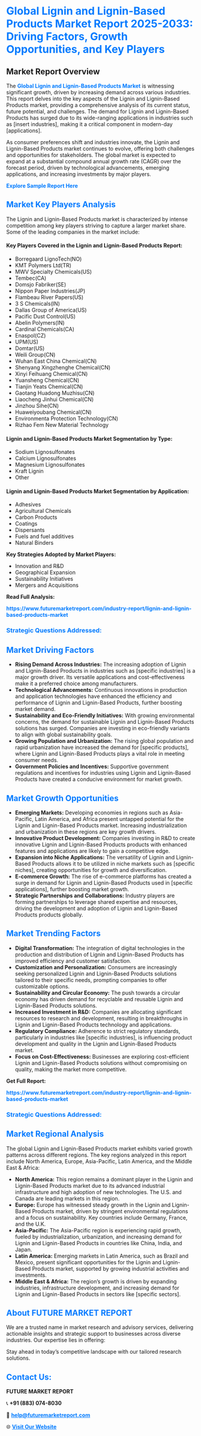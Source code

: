 <h1 style="color: #007BFF;">Global Lignin and Lignin-Based Products Market Report 2025-2033: Driving Factors, Growth Opportunities, and Key Players</h1>

<section id="overview">
<h2>Market Report Overview</h2>
<p>The <a href="https://www.futuremarketreport.com/industry-report/lignin-and-lignin-based-products-market" style="color: #007BFF; text-decoration: none;"><strong>Global Lignin and Lignin-Based Products Market</strong></a> is witnessing significant growth, driven by increasing demand across various industries. This report delves into the key aspects of the Lignin and Lignin-Based Products market, providing a comprehensive analysis of its current status, future potential, and challenges. The demand for Lignin and Lignin-Based Products has surged due to its wide-ranging applications in industries such as [insert industries], making it a critical component in modern-day [applications].</p>
<p>As consumer preferences shift and industries innovate, the Lignin and Lignin-Based Products market continues to evolve, offering both challenges and opportunities for stakeholders. The global market is expected to expand at a substantial compound annual growth rate (CAGR) over the forecast period, driven by technological advancements, emerging applications, and increasing investments by major players.</p>
</section>

<section id="overview">
<p><a href="https://www.futuremarketreport.com/request-sample/reportId=102315" style="color: #007BFF; text-decoration: none;"><strong>Explore Sample Report Here</strong></a></p>
</section>

<section id="key-players">
<h2 style="color: #007BFF;">Market Key Players Analysis</h2>
<p>The Lignin and Lignin-Based Products market is characterized by intense competition among key players striving to capture a larger market share. Some of the leading companies in the market include:</p>
<h4>Key Players Covered in the Lignin and Lignin-Based Products Report:</h4>
<ul><li>Borregaard LignoTech(NO)</li><li>KMT Polymers Ltd(TR)</li><li>MWV Specialty Chemicals(US)</li><li>Tembec(CA)</li><li>Domsjo Fabriker(SE)</li><li>Nippon Paper Industries(JP)</li><li>Flambeau River Papers(US)</li><li>3 S Chemicals(IN)</li><li>Dallas Group of America(US)</li><li>Pacific Dust Control(US)</li><li>Abelin Polymers(IN)</li><li>Cardinal Chemicals(CA)</li><li>Enaspol(CZ)</li><li>UPM(US)</li><li>Domtar(US)</li><li>Weili Group(CN)</li><li>Wuhan East China Chemical(CN)</li><li>Shenyang Xingzhenghe Chemical(CN)</li><li>Xinyi Feihuang Chemical(CN)</li><li>Yuansheng Chemical(CN)</li><li>Tianjin Yeats Chemical(CN)</li><li>Gaotang Huadong Muzhisu(CN)</li><li>Liaocheng Jinhui Chemical(CN)</li><li>Jinzhou Sihe(CN)</li><li>Huaweiyoubang Chemical(CN)</li><li>Environmenta Protection Technology(CN)</li><li>Rizhao Fem New Material Technology</li></ul>
<h4>Lignin and Lignin-Based Products Market Segmentation by Type:</h4>
<ul><li>Sodium Lignosulfonates</li><li>Calcium Lignosulfonates</li><li>Magnesium Lignosulfonates</li><li>Kraft Lignin</li><li>Other</li></ul>

<h4>Lignin and Lignin-Based Products Market Segmentation by Application:</h4>
<ul><li>Adhesives</li><li>Agricultural Chemicals</li><li>Carbon Products</li><li>Coatings</li><li>Dispersants</li><li>Fuels and fuel additives</li><li>Natural Binders</li></ul>
<p><strong>Key Strategies Adopted by Market Players:</strong></p>
<ul>
<li>Innovation and R&D</li>
<li>Geographical Expansion</li>
<li>Sustainability Initiatives</li>
<li>Mergers and Acquisitions</li>
</ul>
</section>

<section>
<p><strong>Read Full Analysis: </strong></p><a href="https://www.futuremarketreport.com/industry-report/lignin-and-lignin-based-products-market" style="color: #007BFF; text-decoration: none;"><strong>https://www.futuremarketreport.com/industry-report/lignin-and-lignin-based-products-market</strong></a>
<h3 style="color: #007BFF;">Strategic Questions Addressed:</h3>
</section>

<section id="driving-factors">
<h2 style="color: #007BFF;">Market Driving Factors</h2>
<ul>
<li><strong>Rising Demand Across Industries:</strong> The increasing adoption of Lignin and Lignin-Based Products in industries such as [specific industries] is a major growth driver. Its versatile applications and cost-effectiveness make it a preferred choice among manufacturers.</li>
<li><strong>Technological Advancements:</strong> Continuous innovations in production and application technologies have enhanced the efficiency and performance of Lignin and Lignin-Based Products, further boosting market demand.</li>
<li><strong>Sustainability and Eco-Friendly Initiatives:</strong> With growing environmental concerns, the demand for sustainable Lignin and Lignin-Based Products solutions has surged. Companies are investing in eco-friendly variants to align with global sustainability goals.</li>
<li><strong>Growing Population and Urbanization:</strong> The rising global population and rapid urbanization have increased the demand for [specific products], where Lignin and Lignin-Based Products plays a vital role in meeting consumer needs.</li>
<li><strong>Government Policies and Incentives:</strong> Supportive government regulations and incentives for industries using Lignin and Lignin-Based Products have created a conducive environment for market growth.</li>
</ul>
</section>

<section id="growth-opportunities">
<h2 style="color: #007BFF;">Market Growth Opportunities</h2>
<ul>
<li><strong>Emerging Markets:</strong> Developing economies in regions such as Asia-Pacific, Latin America, and Africa present untapped potential for the Lignin and Lignin-Based Products market. Increasing industrialization and urbanization in these regions are key growth drivers.</li>
<li><strong>Innovative Product Development:</strong> Companies investing in R&D to create innovative Lignin and Lignin-Based Products products with enhanced features and applications are likely to gain a competitive edge.</li>
<li><strong>Expansion into Niche Applications:</strong> The versatility of Lignin and Lignin-Based Products allows it to be utilized in niche markets such as [specific niches], creating opportunities for growth and diversification.</li>
<li><strong>E-commerce Growth:</strong> The rise of e-commerce platforms has created a surge in demand for Lignin and Lignin-Based Products used in [specific applications], further boosting market growth.</li>
<li><strong>Strategic Partnerships and Collaborations:</strong> Industry players are forming partnerships to leverage shared expertise and resources, driving the development and adoption of Lignin and Lignin-Based Products products globally.</li>
</ul>
</section>

<section id="trending-factors">
<h2 style="color: #007BFF;">Market Trending Factors</h2>
<ul>
<li><strong>Digital Transformation:</strong> The integration of digital technologies in the production and distribution of Lignin and Lignin-Based Products has improved efficiency and customer satisfaction.</li>
<li><strong>Customization and Personalization:</strong> Consumers are increasingly seeking personalized Lignin and Lignin-Based Products solutions tailored to their specific needs, prompting companies to offer customizable options.</li>
<li><strong>Sustainability and Circular Economy:</strong> The push towards a circular economy has driven demand for recyclable and reusable Lignin and Lignin-Based Products solutions.</li>
<li><strong>Increased Investment in R&D:</strong> Companies are allocating significant resources to research and development, resulting in breakthroughs in Lignin and Lignin-Based Products technology and applications.</li>
<li><strong>Regulatory Compliance:</strong> Adherence to strict regulatory standards, particularly in industries like [specific industries], is influencing product development and quality in the Lignin and Lignin-Based Products market.</li>
<li><strong>Focus on Cost-Effectiveness:</strong> Businesses are exploring cost-efficient Lignin and Lignin-Based Products solutions without compromising on quality, making the market more competitive.</li>
</ul>
</section>

<section>
<p><strong>Get Full Report: </strong></p><a href="https://www.futuremarketreport.com/industry-report/lignin-and-lignin-based-products-market" style="color: #007BFF; text-decoration: none;"><strong>https://www.futuremarketreport.com/industry-report/lignin-and-lignin-based-products-market</strong></a>
<h3 style="color: #007BFF;">Strategic Questions Addressed:</h3>
</section>


<section id="regional-analysis">
<h2 style="color: #007BFF;">Market Regional Analysis</h2>
<p>The global Lignin and Lignin-Based Products market exhibits varied growth patterns across different regions. The key regions analyzed in this report include North America, Europe, Asia-Pacific, Latin America, and the Middle East & Africa:</p>
<ul>
<li><strong>North America:</strong> This region remains a dominant player in the Lignin and Lignin-Based Products market due to its advanced industrial infrastructure and high adoption of new technologies. The U.S. and Canada are leading markets in this region.</li>
<li><strong>Europe:</strong> Europe has witnessed steady growth in the Lignin and Lignin-Based Products market, driven by stringent environmental regulations and a focus on sustainability. Key countries include Germany, France, and the U.K.</li>
<li><strong>Asia-Pacific:</strong> The Asia-Pacific region is experiencing rapid growth, fueled by industrialization, urbanization, and increasing demand for Lignin and Lignin-Based Products in countries like China, India, and Japan.</li>
<li><strong>Latin America:</strong> Emerging markets in Latin America, such as Brazil and Mexico, present significant opportunities for the Lignin and Lignin-Based Products market, supported by growing industrial activities and investments.</li>
<li><strong>Middle East & Africa:</strong> The region’s growth is driven by expanding industries, infrastructure development, and increasing demand for Lignin and Lignin-Based Products in sectors like [specific sectors].</li>
</ul>
</section>

<footer>
<h2 style="color: #007BFF;">About FUTURE MARKET REPORT</h2>
<p>We are a trusted name in market research and advisory services, delivering actionable insights and strategic support to businesses across diverse industries. Our expertise lies in offering:</p>

<p>Stay ahead in today’s competitive landscape with our tailored research solutions.</p>

<h2 style="color: #007BFF;">Contact Us:</h2>
<p><strong>FUTURE MARKET REPORT</strong></p>
<p>📞 <strong>+91 (883) 074-8030</strong></p>
<p>📧 <strong><a href="mailto:help@futuremarketreport.com" style="color: #007BFF;">help@futuremarketreport.com</a></strong></p>
<p>🌐 <strong><a href="https://www.futuremarketreport.com/" style="color: #007BFF;">Visit Our Website</a></strong></p>
</footer>